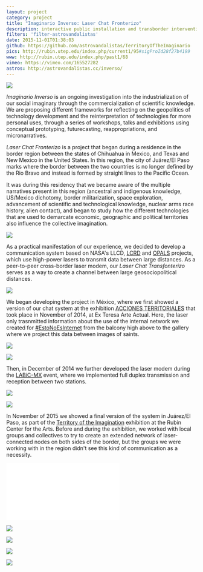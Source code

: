 ```yaml
---
layout: project
category: project
title: "Imaginario Inverso: Laser Chat Fronterizo"
description: interactive public installation and transborder intervention
filters: 'filter-astrovandalistas'
date: 2015-11-01T01:38:03
github: https://github.com/astrovandalistas/TerritoryOfTheImaginario
pics: http://rubin.utep.edu/index.php/current1/95#sigProId28f27b4199
www: http://rubin.utep.edu/index.php/past1/68
vimeo: https://vimeo.com/165527282
astros: http://astrovandalistas.cc/inverso/
---
```

![](/images/projects/laser-chat-fronterizo/exteresa01.jpg)

*Imaginario Inverso* is an ongoing investigation into the industrialization of our social imaginary through the commercialization of scientific knowledge. We are proposing different frameworks for reflecting on the geopolitics of technology development and the reinterpretation of technologies for more personal uses, through a series of workshops, talks and exhibitions using conceptual prototyping, futurecasting, reappropriations, and micronarratives.

*Laser Chat Fronterizo* is a project that began during a residence in the border region between the states of Chihuahua in Mexico, and Texas and New Mexico in the United States. In this region, the city of Juárez/El Paso marks where the border between the two countries is no longer defined by the Rio Bravo and instead is formed by straight lines to the Pacific Ocean.

It was during this residency that we became aware of the multiple narratives present in this region (ancestral and indigenous knowledge, US/Mexico dichotomy, border militarization, space exploration, advancement of scientific and technological knowledge, nuclear arms race history, alien contact), and began to study how the different technologies that are used to demarcate economic, geographic and political territories also influence the collective imagination.

![](/images/projects/laser-chat-fronterizo/NASA_LLCD.jpg)

As a practical manifestation of our experience, we decided to develop a communication system based on NASA's LLCD, [LCRD](https://www.nasa.gov/mission_pages/tdm/lcrd/) and [OPALS](http://phaeton.jpl.nasa.gov/external/projects/optical.cfm) projects, which use high-power lasers to transmit data between large distances. As a peer-to-peer cross-border laser modem, our *Laser Chat Transfonterizo* serves as a way to create a channel between large geosociopolitical distances.

![](/images/projects/laser-chat-fronterizo/suture.gif)

We began developing the project in México, where we first showed a version of our chat system at the exhibition [ACCIONES TERRITORIALES](http://accionesterritoriales.blogspot.mx/) that took place in November of 2014, at Ex Teresa Arte Actual. Here, the laser only trasnmitted information about the use of the internal network we created for [#EstoNoEsInternet](/project/codepi-estonoesinternet/) from the balcony high above to the gallery where we project this data between images of saints.

![](/images/projects/laser-chat-fronterizo/exteresa00.jpg)

![](/images/projects/laser-chat-fronterizo/exteresa03.jpg)

Then, in December of 2014 we further developed the laser modem during the [LABiC-MX](http://www.ciudadania20.org/labicmx/) event, where we implemented full duplex transmission and reception between two stations.

![](/images/projects/laser-chat-fronterizo/labic01.jpg)

![](/images/projects/laser-chat-fronterizo/labic03.jpg)

In November of 2015 we showed a final version of the system in Juárez/El Paso, as part of the [Territory of the Imagination](http://rubin.utep.edu/index.php/past1/68) exhibition at the Rubin Center for the Arts. Before and during the exhibition, we worked with local groups and collectives to try to create an extended network of laser-connected nodes on both sides of the border, but the groups we were working with in the region didn't see this kind of communication as a necessity.

<div class="video-wrapper video-wrapper-16x9">
    <iframe src="//player.vimeo.com/video/165527282?title=0&amp;byline=0&amp;portrait=0&amp;color=ff0179" frameborder="0" webkitallowfullscreen="" mozallowfullscreen="" allowfullscreen=""></iframe>
</div>

![](/images/projects/laser-chat-fronterizo/fact01.jpg)

![](/images/projects/laser-chat-fronterizo/fact02.jpg)

![](/images/projects/laser-chat-fronterizo/rubin00.jpg)

![](/images/projects/laser-chat-fronterizo/rubin01.jpg)
